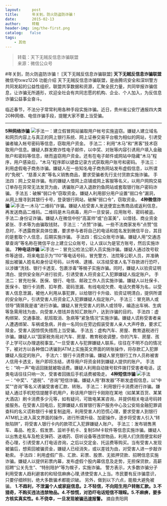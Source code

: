 ```yaml
---
layout:     post
title:      年关到，防火防盗防诈骗！
date:       2015-02-13
author:     转载
header-img: img/the-first.png
catalog:   false
tags:
    - 其他
---
```


<blockquote><p>转载：天下无贼反信息诈骗联盟<br>
来源：微信公众号</p></blockquote>

#年关到，防火防盗防诈骗！
[天下无贼反信息诈骗联盟]
**天下无贼反信息诈骗联盟**
微信号txwz1226
功能介绍
天下无贼反信息诈骗联盟，是由腾讯安全和深圳警方共同发起的公益性组织，联盟共享数据和资源，汇聚全民力量，共同举报诈骗信息，让诈骗无所遁形，欢迎全社会有共同志愿的机构、企业、个人加入，为反信息诈骗公益事业奋斗。

临近春节，不法分子常常利用各种手段实施诈骗。近日，贵州省公安厅通报四大类20种网络、电信诈骗手段，提醒大家不要上当受骗。
****
**5种网络诈骗**
![](http://mmbiz.qpic.cn/mmbiz/3Frx8wcpibSvJRuFq1ib0MGWVolJ839MicUUI1qsotpHJB1aaD05W0E5eKsLGloxicP5deVSAMuuiaP8zG4AXcvpmicQ/0)手法一：建立假冒网站骗取用户帐号实施盗窃。嫌疑人建立域名和网页内容上与真正的网上银行系统、网上证券交易平台极为相似的网站，引诱受骗者输入帐号密码等信息，窃取用户资金。
手法二：利用“木马”和“黑客”技术窃取用户信息。嫌疑人群发欺诈性电子邮件，以中奖、对账等内容引诱用户填入金融账户和密码等信息，继而盗窃用户资金。还有在电子邮件或网站中隐藏“木马”程序，用户感染后，“木马”程序即以键盘记录方式获取用户账号和密码。
手法三：利用虚假电子商务诈骗。嫌疑人在一些知名电子商务网站发布虚假信息，以所谓的“免税”、“慈善义卖”等名义销售商品，要求受骗者先行支付货款实施诈骗。
手法四：网上交易诈骗。有的嫌疑人借网上店铺或网上客服等名义，以用户网购交易订单存在异常无法发货为由，诱骗账户进入退款钓鱼网站或套取银行账户密码诈骗。
手法五：破解“弱口令”窃取资金。嫌疑人利用部分用户设置“弱口令”漏洞，从网上搜寻到其银行卡号，登录银行网站，破解“弱口令”，窃取资金。
**4种微信诈骗**
![](http://mmbiz.qpic.cn/mmbiz/3Frx8wcpibSvJRuFq1ib0MGWVolJ839MicUM0IH5H0ib7ibBUVhJ2yJodLU7xica3owiasCYDrZAUFGe28I8gxDGoMtgw/0)手法一:木马“二维码”诈骗。嫌疑人给受害人发送便宜出售商品或返利信息，再发送商品二维码。二维码是木马病毒，用户一旦安装，应用账号、密码被盗。
手法二:身份证诈骗。嫌疑人在微信中扮“高富帅”或“白富美”，以借钱、商业资金紧张、手术等为由骗取钱财。
手法三：“点赞”诈骗。一些不法商家发布“点赞”信息时，不透露商家具体位置，要求参与者将自己的电话和姓名发到微信平台，其目的是套取个人信息，后期实施诈骗。
手法四：假公众账号诈骗。嫌疑人用“交通违章查询”等名称在微信平台上建立公众账号，让人误以为是官方账号，然后实施诈骗。
**7种电话诈骗**
![](http://mmbiz.qpic.cn/mmbiz/3Frx8wcpibSvJRuFq1ib0MGWVolJ839MicUnFRmhibHOqdMvBFViakZJIFxXXqAZiabaaet0DtKibkOI2BWD91ibv0PynA/0)手法一：冒充公检法公职人员实施诈骗。嫌疑人通过改号软件等途径，将来电显示为“110”等电话号码，冒充警方、法院等公职人员，并准确报出被骗人姓名和身份证号码，以传唤、逮捕、以冻结受害人名下存款进行恐吓，以涉嫌“洗钱、银行卡透支、包裹涉毒”等幌子实施诈骗。同时，嫌疑人以验资证明清白、提供安全账户进行验资，引诱受害人将资金汇入犯罪嫌疑人指定账户。
手法二：冒充社保、医保、银行、电信、邮政工作人员实施诈骗。嫌疑人以社保卡、医保卡、银行卡消费、扣年费、密码泄漏、有线电视欠费、电话欠费等为名，以受害人信息泄漏，被他人利用从事犯罪，以给银行卡升级、验资证明清白，提供所谓的安全账户，引诱受害人将资金汇入犯罪嫌疑人指定账户。
手法三：冒充熟人或领导“猜猜我是谁”进行诈骗。嫌疑人冒充受害人的熟人或领导，编造出车祸、生病等急需用钱为由，向受害人借钱并告知汇款账户，达到诈骗的目的。
手法四：虚构绑架、交通事故、航班取消、急病等“紧急情况”实施诈骗。嫌疑人谎称受害者亲人遭遇绑架、车祸或急病，并由一名同伙在旁边假装受害人亲人大声呼救，要求汇赎金，受害人因惊慌失措而上当受骗。
手法五：虚构汽车、房屋、教育退税进行诈骗。嫌疑人以“国家税务局对汽车、房屋、教育税收调整，你的汽车、房屋、孩子上学可以办理退税事宜。”一旦受害人与犯罪嫌疑人联系，往往在不明不白的情况下，被对方以各种借口诱骗到ATM上实施英文界面的转账操作，将存款汇入犯罪嫌疑人指定的账户。
手法六：银行卡消费诈骗。嫌疑人冒充银行工作人员称被害人信用卡透支，账户即将冻结，诱导用户将资金转到嫌疑人提供的账户。
手法七：“响一声”电话回拨就被吸话费。嫌疑人利用自动拨号软件拨打受害者电话，这类电话往往只响一次，受害者回拨后手机话费被吸走。
**4种短信诈骗**
![](http://mmbiz.qpic.cn/mmbiz/3Frx8wcpibSvJRuFq1ib0MGWVolJ839MicUuvnmlDTyY3nDNAMGGicZtGyib2NSHCmkk2VLIxiccX2TvKCwlDanhm0hg/0)手法一：“中奖”、“退税”、“咨询”短信诈骗。嫌疑人用“群发器”不断发虚假信息，以“中奖”“咨询”等名义诱骗受害者汇款、转账。
手法二：利用银行卡消费进行诈骗。嫌疑人通过手机短信提醒手机用户，称该用户银行卡刚刚在某地（如某某百货、某某大酒店）刷卡消费多少元等，如有疑问，可致电某某咨询，并提供相关电话号码转接服务。在受害人回电后，犯罪嫌疑人假冒银行客户服务中心及公安局金融犯罪调查科的名义谎称银行卡被复制盗用，利用受害人的恐慌心理，要求受害人到银行ATM机上进入英文界面的操作，进行所谓升级、加密操作，逐步将受害人引入“转账陷阱”，将受害人银行卡内的款项汇入犯罪嫌疑人账户。
手法三：发布销售黑车、毒品、枪支、假发票、监听手机卡、复制SIM卡软件等信息实施诈骗。嫌疑人以出售走私车及枪支弹药、迷魂药、窃听设备等违禁物品，利用人们贪图便宜和好奇心理，引诱受害人打电话咨询，之后以交定金、托运费等购买。当有受害人发现被骗后，想索回被骗资金，嫌疑人已经消失，或以差钱为由，对受害人进一步敲诈勒索。
手法四：利用虚假广告、汇款、彩票、股票、无抵押贷款、招聘信息实施诈骗。嫌疑人以提供彩票内幕，发布虚假个股内幕信息及走势，无担保贷款，高薪招聘“公关先生”、“特别陪护”等为幌子，实施诈骗。
警方表示，大多数诈骗分子利用受害人趋利避害的和轻信麻痹心理,诱使受害人上当。市民要有反诈骗意识，只要仔细辨别，绝大多数骗术都能识破。
另外，做到以下六点，能极大避免被骗。
**1.不趋利，不泄漏个人或家庭信息。2.不轻信，不向陌生用户转账汇款。3.不猎奇，不购买违法违禁物品。4.不惊慌，对恐吓电话短信不理睬。5.不麻痹，要多方核实真实性。6.不侥幸，一旦发现被骗迅速报警。**
摘自贵阳网
